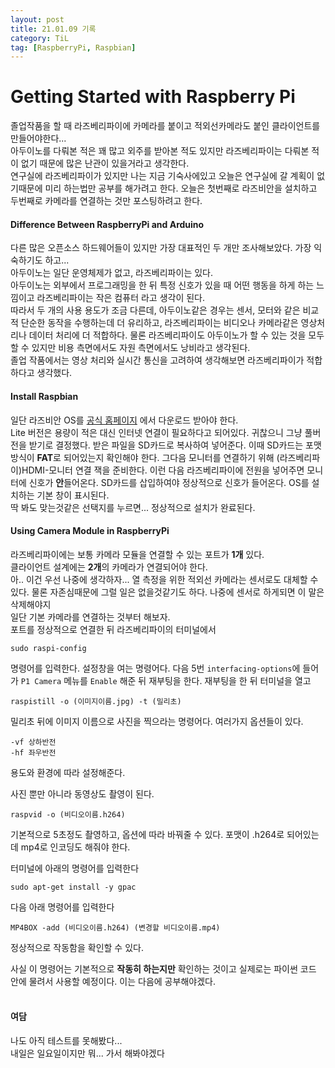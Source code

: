 ```yaml
---
layout: post
title: 21.01.09 기록
category: TiL
tag: [RaspberryPi, Raspbian]
---
```


# Getting Started with Raspberry Pi
졸업작품을 할 때 라즈베리파이에 카메라를 붙이고 적외선카메라도 붙인 클라이언트를 만들어야한다...  
아두이노를 다뤄본 적은 꽤 많고 외주를 받아본 적도 있지만 라즈베리파이는 다뤄본 적이 없기 때문에 많은 난관이 있을거라고 생각한다.  
연구실에 라즈베리파이가 있지만 나는 지금 기숙사에있고 오늘은 연구실에 갈 계획이 없기때문에 미리 하는법만 공부를 해가려고 한다.
오늘은 첫번째로 라즈비안을 설치하고 두번째로 카메라를 연결하는 것만 포스팅하려고 한다.

#### Difference Between RaspberryPi and Arduino
다른 많은 오픈소스 하드웨어들이 있지만 가장 대표적인 두 개만 조사해보았다. 가장 익숙하기도 하고...  
아두이노는 일단 운영체제가 없고, 라즈베리파이는 있다.  
아두이노는 외부에서 프로그래밍을 한 뒤 특정 신호가 있을 때 어떤 행동을 하게 하는 느낌이고 라즈베리파이는 작은 컴퓨터 라고 생각이 된다.  
따라서 두 개의 사용 용도가 조금 다른데, 아두이노같은 경우는 센서, 모터와 같은 비교적 단순한 동작을 수행하는데 더 유리하고, 라즈베리파이는 비디오나 카메라같은 영상처리나 데이터 처리에 더 적합하다. 물론 라즈베리파이도 아두이노가 할 수 있는 것을 모두 할 수 있지만 비용 측면에서도 자원 측면에서도 낭비라고 생각된다.  
졸업 작품에서는 영상 처리와 실시간 통신을 고려하여 생각해보면 라즈베리파이가 적합하다고 생각했다. 


#### Install Raspbian
일단 라즈비안 OS를 [공식 홈페이지](https://www.raspberrypi.org/software/) 에서 다운로드 받아야 한다.  
Lite 버전은 용량이 적은 대신 인터넷 연결이 필요하다고 되어있다. 귀찮으니 그냥 풀버전을 받기로 결정했다.
받은 파일을 SD카드로 복사하여 넣어준다. 이때 SD카드는 포맷 방식이 **FAT**로 되어있는지 확인해야 한다.
그다음 모니터를 연결하기 위해 (라즈베리파이)HDMI-모니터 연결 잭을 준비한다. 
이런 다음 라즈베리파이에 전원을 넣어주면 모니터에 신호가 **안**들어온다.
SD카드를 삽입하여야 정상적으로 신호가 들어온다. OS를 설치하는 기본 창이 표시된다.  
딱 봐도 맞는것같은 선택지를 누르면... 정상적으로 설치가 완료된다.

#### Using Camera Module in RaspberryPi
라즈베리파이에는 보통 카메라 모듈을 연결할 수 있는 포트가 **1개** 있다.  
클라이언트 설계에는 **2개**의 카메라가 연결되어야 한다.  
아.. 이건 우선 나중에 생각하자... 열 측정을 위한 적외선 카메라는 센서로도 대체할 수 있다. 물론 자존심때문에 그럴 일은 없을것같기도 하다. 나중에 센서로 하게되면 이 말은 삭제해야지  
일단 기본 카메라를 연결하는 것부터 해보자.  
포트를 정상적으로 연결한 뒤 라즈베리파이의 터미널에서 
```
sudo raspi-config
```
명령어를 입력한다. 설정창을 여는 명령어다.
다음 5번 `interfacing-options`에 들어가 `P1 Camera` 메뉴를 `Enable` 해준 뒤 재부팅을 한다.
재부팅을 한 뒤 터미널을 열고 
```
raspistill -o (이미지이름.jpg) -t (밀리초)
```
밀리초 뒤에 이미지 이름으로 사진을 찍으라는 명령어다.
여러가지 옵션들이 있다.
```
-vf 상하반전
-hf 좌우반전
```
용도와 환경에 따라 설정해준다. 

사진 뿐만 아니라 동영상도 촬영이 된다.
```
raspvid -o (비디오이름.h264)
```
기본적으로 5초정도 촬영하고, 옵션에 따라 바꿔줄 수 있다.
포맷이 .h264로 되어있는데 mp4로 인코딩도 해줘야 한다.

터미널에 아래의 명령어를 입력한다
```
sudo apt-get install -y gpac
```
다음 아래 명령어를 입력한다
```
MP4BOX -add (비디오이름.h264) (변경할 비디오이름.mp4)
```

정상적으로 작동함을 확인할 수 있다.

사실 이 명령어는 기본적으로 **작동히 하는지만** 확인하는 것이고 실제로는 파이썬 코드 안에 물려서 사용할 예정이다. 이는 다음에 공부해야겠다.
<br/>
<br/>

#### 여담
나도 아직 테스트를 못해봤다...  
내일은 일요일이지만 뭐... 가서 해봐야겠다  

